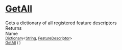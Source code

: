 # [GetAll](./FeatureDescriptor-100663418.md)

Gets a dictionary of all registered feature descriptors
<br>
Returns<img width=500/>Name
<br>
<sub>[Dictionary](https://docs.microsoft.com/en-us/dotnet/api/System.Collections.Generic.Dictionary-2)\<[String](https://docs.microsoft.com/en-us/dotnet/api/System.String), [FeatureDescriptor](./../FeatureDescriptor.md)></sub><img width=500/><sub>[GetAll](./FeatureDescriptor-100663418.md) (  )</sub><br>


